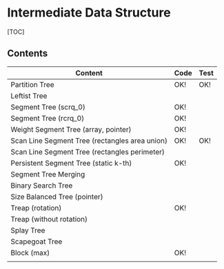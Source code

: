 # Intermediate Data Structure



[TOC]



## Contents

| Content                                        | Code | Test |
| ---------------------------------------------- | ---- | ---- |
| Partition Tree                                 | OK!  | OK!  |
| Leftist Tree                                   |      |      |
| Segment Tree (scrq_0)                          | OK!  |      |
| Segment Tree (rcrq_0)                          | OK!  |      |
| Weight Segment Tree (array, pointer)           | OK!  |      |
| Scan Line Segment Tree (rectangles area union) | OK!  | OK!  |
| Scan Line Segment Tree (rectangles perimeter)  |      |      |
| Persistent Segment Tree (static k-th)          | OK!  |      |
| Segment Tree Merging                           |      |      |
| Binary Search Tree                             |      |      |
| Size Balanced Tree (pointer)                   |      |      |
| Treap (rotation)                               | OK!  |      |
| Treap (without rotation)                       |      |      |
| Splay Tree                                     |      |      |
| Scapegoat Tree                                 |      |      |
| Block (max)                                    | OK!  |      |
|                                                |      |      |
